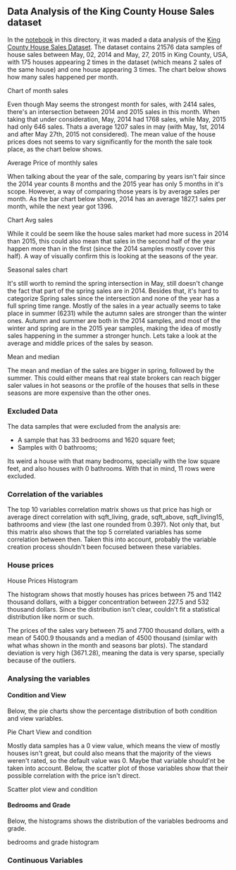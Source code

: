 ## Data Analysis of the King County House Sales dataset

In the [notebook](https://github.com/leorlik/king-county-houses/blob/main/Notebooks/Data%20Analysis%20House%20Prices.ipynb) in this directory, it was maded a data analysis of the [King County House Sales Dataset](https://www.kaggle.com/datasets/harlfoxem/housesalesprediction). The dataset contains 21576 data samples of house sales between May, 02, 2014 and May, 27, 2015 in King County, USA, with 175 houses appearing 2 times in the dataset (which means 2 sales of the same house) and one house appearing 3 times. The chart below shows how many sales happened per month.

[]() Chart of month sales

Even though May seems the strongest month for sales, with 2414 sales, there's an intersection between 2014 and 2015 sales in this month. When taking that under consideration, May, 2014 had 1768 sales, while May, 2015 had only 646 sales. Thats a average 1207 sales in may (with May, 1st, 2014 and after May 27th, 2015 not considered). The mean value of the house prices does not seems to vary significantly for the month the sale took place, as the chart below shows.

[]() Average Price of monthly sales

When talking about the year of the sale, comparing by years isn't fair since the 2014 year counts 8 months and the 2015 year has only 5 months in it's scope. However, a way of comparing those years is by average sales per month. As the bar chart below shows, 2014 has an average 1827,1 sales per month, while the next year got 1396.

[]() Chart Avg sales

While it could be seem like the house sales market had more sucess in 2014 than 2015, this could also mean that sales in the second half of the year happen more than in the first (since the 2014 samples mostly cover this half). A way of visually confirm this is looking at the seasons of the year.

[]() Seasonal sales chart

It's still worth to remind the spring intersection in May, still doesn't change the fact that part of the spring sales are in 2014. Besides that, it's hard to categorize Spring sales since the intersection and none of the year has a full spring time range. Mostly of the sales in a year actually seems to take place in summer (6231) while the autumn sales are stronger than the winter ones. Autumn and summer are both in the 2014 samples, and most of the winter and spring are in the 2015 year samples, making the idea of mostly sales happening in the summer a stronger hunch. Lets take a look at the average and middle prices of the sales by season.

[]() Mean and median

The mean and median of the sales are bigger in spring, followed by the summer. This could either means that real state brokers can reach bigger saler values in hot seasons or the profile of the houses that sells in these seasons are more expensive than the other ones.  

### Excluded Data

The data samples that were excluded from the analysis are:

- A sample that has 33 bedrooms and 1620 square feet;
- Samples with 0 bathrooms;

Its weird a house with that many bedrooms, specially with the low square feet, and also houses with 0 bathrooms. With that in mind, 11 rows were excluded. 

### Correlation of the variables

The top 10 variables correlation matrix shows us that price has high or average direct correlation with sqft\_living, grade, sqft\_above, sqft\_living15, bathrooms and view (the last one rounded from 0.397). Not only that, but this matrix also shows that the top 5 correlated variables has some correlation between then. Taken this into account, probably the variable creation process shouldn't been focused between these variables.

### House prices

[]() House Prices Histogram

The histogram shows that mostly houses has prices between 75 and 1142 thousand dollars, with a bigger concentration between 227.5 and 532 thousand dollars. Since the distribution isn't clear, couldn't fit a statistical distribution like norm or such. 

The prices of the sales vary between 75 and 7700 thousand dollars, with a mean of 5400.9 thousands and a median of 4500 thousand (similar with what whas shown in the month and seasons bar plots). The standard deviation is very high (3671.28), meaning the data is very sparse, specially because of the outliers. 

### Analysing the variables

#### Condition and View

Below, the pie charts show the percentage distribution of both condition and view variables.

[]() Pie Chart View and condition

Mostly data samples has a 0 view value, which means the view of mostly houses isn't great, but could also means that the majority of the views weren't rated, so the default value was 0. Maybe that variable should'nt be taken into account. Below, the scatter plot of those variables show that their possible correlation with the price isn't direct.

[]() Scatter plot view and condition

#### Bedrooms and Grade

Below, the histograms shows the distribution of the variables bedrooms and grade.

[]()bedrooms and grade histogram



### Continuous Variables

